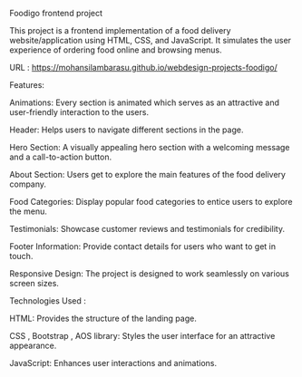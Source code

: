 Foodigo frontend project

This project is a frontend implementation of a food delivery website/application using HTML, CSS, and JavaScript. It simulates the user experience of ordering food online and browsing menus. 

URL : https://mohansilambarasu.github.io/webdesign-projects-foodigo/

Features:

Animations: Every section is animated which serves as an attractive and user-friendly interaction to the users.

Header: Helps users to navigate different sections in the page.

Hero Section: A visually appealing hero section with a welcoming message and a call-to-action button.

About Section: Users get to explore the main features of the food delivery company.

Food Categories: Display popular food categories to entice users to explore the menu.

Testimonials: Showcase customer reviews and testimonials for credibility.

Footer Information: Provide contact details for users who want to get in touch.

Responsive Design: The project is designed to work seamlessly on various screen sizes.

Technologies Used :

HTML: Provides the structure of the landing page.

CSS , Bootstrap , AOS library: Styles the user interface for an attractive appearance.

JavaScript: Enhances user interactions and animations.

